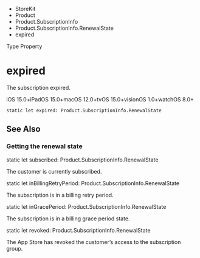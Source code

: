 

- StoreKit
- Product
- Product.SubscriptionInfo
- Product.SubscriptionInfo.RenewalState
-  expired 

Type Property

# expired

The subscription expired.

iOS 15.0+iPadOS 15.0+macOS 12.0+tvOS 15.0+visionOS 1.0+watchOS 8.0+

``` source
static let expired: Product.SubscriptionInfo.RenewalState
```

## See Also

### Getting the renewal state

static let subscribed: Product.SubscriptionInfo.RenewalState

The customer is currently subscribed.

static let inBillingRetryPeriod: Product.SubscriptionInfo.RenewalState

The subscription is in a billing retry period.

static let inGracePeriod: Product.SubscriptionInfo.RenewalState

The subscription is in a billing grace period state.

static let revoked: Product.SubscriptionInfo.RenewalState

The App Store has revoked the customer’s access to the subscription group.

